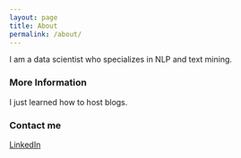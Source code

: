 ```yaml
---
layout: page
title: About
permalink: /about/
---
```


I am a data scientist who specializes in NLP and text mining.

### More Information

I just learned how to host blogs.

### Contact me

[LinkedIn](https://www.linkedin.com/in/yuezhao-roc/)
